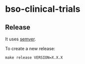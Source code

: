 # bso-clinical-trials

## Release

It uses [semver](https://semver.org/).

To create a new release:
```shell
make release VERSION=X.X.X
```
